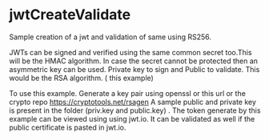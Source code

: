 # jwtCreateValidate

Sample creation of a jwt and validation of same using RS256. 

JWTs can be signed and verified using the same common secret too.This will be the HMAC algorithm. 
In case the secret cannot be protected then an asymmetric key can be used. Private key to sign and Public to validate. This would be the RSA algorithm. ( this example) 

To use this example. 
Generate a key pair using openssl or this url or the crypto repo
https://cryptotools.net/rsagen 
A sample public and private key is present in the folder (priv.key and public.key) . 
The token generate by this example can be viewed using using jwt.io. It can be validated as well if the public certificate is pasted in jwt.io. 
